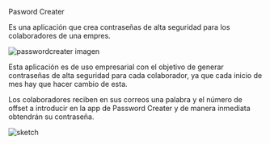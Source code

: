 Pasword Creater

Es una aplicación que crea contraseñas de alta seguridad para los colaboradores de una empres.


![passwordcreater](src="imagens/passwordcreater.png") imagen



Esta aplicación es de uso empresarial con el objetivo de generar contraseñas de alta seguridad para cada colaborador, ya que cada inicio de mes hay que hacer cambio de esta.

Los colaboradores reciben en sus correos  una palabra  y el número de offset a introducir en la app de Password Creater y de manera inmediata obtendrán su contraseña.

 ![sketch](scr/imagens/sketch.jpg)

